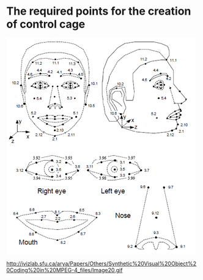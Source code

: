 # The required points for the creation of control cage

![alt text](images/required_points.png)

http://ivizlab.sfu.ca/arya/Papers/Others/Synthetic%20Visual%20Object%20Coding%20in%20MPEG-4_files/Image20.gif 
